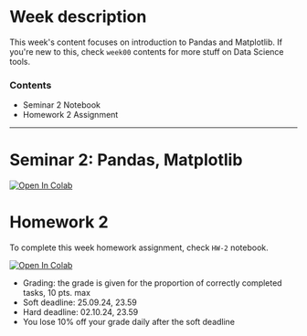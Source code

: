 

# Week description

This week's content focuses on introduction to Pandas and Matplotlib. If you're new to this, check `week00` contents for more stuff on Data Science tools.

### Contents

* Seminar 2 Notebook
* Homework 2 Assignment

---

# Seminar 2: Pandas, Matplotlib


<a target="_blank" href="https://colab.research.google.com/github/alllirik/hse_ml_bioinf/blob/main/week02/Seminar-2-Tools.ipynb">
  <img src="https://colab.research.google.com/assets/colab-badge.svg" alt="Open In Colab"/>
</a>

# Homework 2

To complete this week homework assignment, check `HW-2` notebook.

<a target="_blank" href="https://colab.research.google.com/github/alllirik/hse_ml_bioinf/blob/main/week02/HW-2 (PandasMatplotlib).ipynb">
  <img src="https://colab.research.google.com/assets/colab-badge.svg" alt="Open In Colab"/>
</a>

* Grading: the grade is given for the proportion of correctly completed tasks, 10 pts. max
* Soft deadline: 25.09.24, 23.59
* Hard deadline: 02.10.24, 23.59
* You lose 10% off your grade daily after the soft deadline
